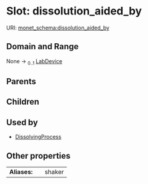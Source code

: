 
# Slot: dissolution_aided_by




URI: [monet_schema:dissolution_aided_by](http://example.com/monet_schema/dissolution_aided_by)


## Domain and Range

None &#8594;  <sub>0..1</sub> [LabDevice](LabDevice.md)

## Parents


## Children


## Used by

 * [DissolvingProcess](DissolvingProcess.md)

## Other properties

|  |  |  |
| --- | --- | --- |
| **Aliases:** | | shaker |

